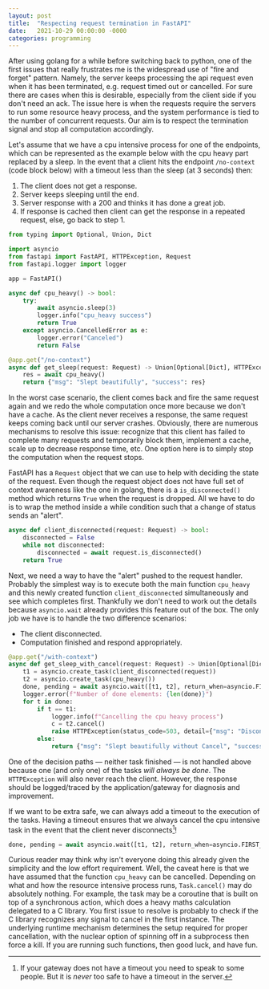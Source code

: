 ```yaml
---
layout: post
title:  "Respecting request termination in FastAPI"
date:   2021-10-29 00:00:00 -0000
categories: programming
---
```


After using golang for a while before switching back to python, one of the first issues that
really frustrates me is the widespread use of "fire and forget" pattern.  Namely, the server keeps
processing the api request even when it has been terminated, e.g. request timed out or cancelled.
For sure there are cases when this is desirable, especially from the client side if you don't need
an ack. The issue here is when the requests require the servers to run some resource heavy process,
and the system performance is tied to the number of concurrent requests.  Our aim is to respect the
termination signal and stop all computation accordingly.

Let's assume that we have a cpu intensive process for one of the endpoints, which can be represented
as the example below with the cpu heavy part replaced by a sleep.  In the event that a client hits the
endpoint `/no-context` (code block below) with a timeout less than the sleep (at 3 seconds) then:
1. The client does not get a response.
2. Server keeps sleeping until the end.
3. Server response with a 200 and thinks it has done a great job.
4. If response is cached then client can get the response in a repeated request, else, go back to step 1. 

```python
from typing import Optional, Union, Dict

import asyncio
from fastapi import FastAPI, HTTPException, Request
from fastapi.logger import logger

app = FastAPI()

async def cpu_heavy() -> bool:
    try:
        await asyncio.sleep(3)
        logger.info("cpu_heavy success")
        return True
    except asyncio.CancelledError as e:
        logger.error("Canceled")
        return False

@app.get("/no-context")
async def get_sleep(request: Request) -> Union[Optional[Dict], HTTPException]:
    res = await cpu_heavy()
    return {"msg": "Slept beautifully", "success": res}
```

In the worst case scenario, the client comes back and fire the same request again and we redo
the whole computation once more because we don't have a cache.  As the client never receives a response,
the same request keeps coming back until our server crashes.  Obviously, there are numerous mechanisms to
resolve this issue: recognize that this client has failed to complete many requests and temporarily
block them, implement a cache, scale up to decrease response time, etc. One option here is to simply
stop the computation when the request stops.

FastAPI has a `Request` object that we can use to help with deciding the state of the request.  Even
though the request object does not have full set of context awareness like the one in golang, there is a
`is_disconnected()` method which returns `True` when the request is dropped.  All we have to do is to
wrap the method inside a while condition such that a change of status sends an "alert".

```python
async def client_disconnected(request: Request) -> bool:
    disconnected = False
    while not disconnected:
        disconnected = await request.is_disconnected()
    return True
```

Next, we need a way to have the "alert" pushed to the request handler.  Probably the simplest way is to
execute both the main function `cpu_heavy` and this newly created function `client_disconnected` simultaneously
and see which completes first.  Thankfully we don't need to work out the details because `asyncio.wait`
already provides this feature out of the box.  The only job we have is to handle the two difference scenarios:
* The client disconnected.
* Computation finished and respond appropriately.

```python
@app.get("/with-context")
async def get_sleep_with_cancel(request: Request) -> Union[Optional[Dict], HTTPException]:
    t1 = asyncio.create_task(client_disconnected(request))
    t2 = asyncio.create_task(cpu_heavy())
    done, pending = await asyncio.wait([t1, t2], return_when=asyncio.FIRST_COMPLETED)
    logger.error(f"Number of done elements: {len(done)}")
    for t in done:
        if t == t1:
            logger.info(f"Cancelling the cpu heavy process")
            c = t2.cancel()
            raise HTTPException(status_code=503, detail={"msg": "Disconnected so you won't see this", "cancelled": c})
        else:
            return {"msg": "Slept beautifully without Cancel", "success": t2.result()}
```

One of the decision paths &mdash; neither task finished &mdash; is not handled above because one (and only one)
of the tasks *will always be done*.  The `HTTPException` will also never reach the client. However,
the response should be logged/traced by the application/gateway for diagnosis and improvement.

If we want to be extra safe, we can always add a timeout to the execution of the tasks. Having a timeout
ensures that we always cancel the cpu intensive task in the event that the client
never disconnects[^1]!

```python
done, pending = await asyncio.wait([t1, t2], return_when=asyncio.FIRST_COMPLETED, timeout=10000)
```

Curious reader may think why isn't everyone doing this already given the simplicity and the low effort
requirement.  Well, the caveat here is that we have assumed that the function `cpu_heavy`
can be cancelled. Depending on what and how the resource intensive process runs, `Task.cancel()` may do
absolutely nothing.  For example, the task may be a coroutine that is built on top of a synchronous action,
which does a heavy maths calculation delegated to a C library.  You first issue to resolve is probably to check
if the C library recognizes any signal to cancel in the first instance.  The underlying runtime mechanism
determines the setup required for proper cancellation, with the nuclear option of spinning off in a
subprocess then force a kill.  If you are running such functions, then good luck, and have fun.


[^1]: If your gateway does not have a timeout you need to speak to some people.  But it is *never* too safe to have a timeout in the server.
